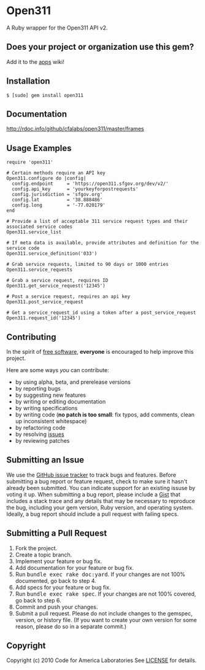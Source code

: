 Open311
=======
A Ruby wrapper for the Open311 API v2.

Does your project or organization use this gem?
------------------------------------------
Add it to the [apps](http://github.com/cfalabs/open311/wiki/apps) wiki!

Installation
------------
    $ [sudo] gem install open311

Documentation
-------------
<http://rdoc.info/github/cfalabs/open311/master/frames>

Usage Examples
--------------
    require 'open311'
    
    # Certain methods require an API key
    Open311.configure do |config|
      config.endpoint     = 'https://open311.sfgov.org/dev/v2/'
      config.api_key      = 'yourkeyforpostrequests'
      config.jurisdiction = 'sfgov.org'
      config.lat          = '38.888486'
      config.long         = '-77.020179'
    end
    
    # Provide a list of acceptable 311 service request types and their associated service codes
    Open311.service_list
    
    # If meta data is available, provide attributes and definition for the service code
    Open311.service_definition('033')
    
    # Grab service requests, limited to 90 days or 1000 entries
    Open311.service_requests
    
    # Grab a service request, requires ID
    Open311.get_service_request('12345')
    
    # Post a service request, requires an api key
    Open311.post_service_request
    
    # Get a service_request_id using a token after a post_service_request
    Open311.request_id('12345')

Contributing
------------
In the spirit of [free software](http://www.fsf.org/licensing/essays/free-sw.html), **everyone** is encouraged to help improve this project.

Here are some ways *you* can contribute:

* by using alpha, beta, and prerelease versions
* by reporting bugs
* by suggesting new features
* by writing or editing documentation
* by writing specifications
* by writing code (**no patch is too small**: fix typos, add comments, clean up inconsistent whitespace)
* by refactoring code
* by resolving [issues](http://github.com/cfalabs/open311/issues)
* by reviewing patches

Submitting an Issue
-------------------
We use the [GitHub issue tracker](http://github.com/cfalabs/open311/issues) to track bugs and
features. Before submitting a bug report or feature request, check to make sure it hasn't already
been submitted. You can indicate support for an existing issuse by voting it up. When submitting a
bug report, please include a [Gist](http://gist.github.com/) that includes a stack trace and any
details that may be necessary to reproduce the bug, including your gem version, Ruby version, and
operating system. Ideally, a bug report should include a pull request with failing specs.

Submitting a Pull Request
-------------------------
1. Fork the project.
2. Create a topic branch.
3. Implement your feature or bug fix.
4. Add documentation for your feature or bug fix.
5. Run <tt>bundle exec rake doc:yard</tt>. If your changes are not 100% documented, go back to step 4.
6. Add specs for your feature or bug fix.
7. Run <tt>bundle exec rake spec</tt>. If your changes are not 100% covered, go back to step 6.
8. Commit and push your changes.
9. Submit a pull request. Please do not include changes to the gemspec, version, or history file. (If you want to create your own version for some reason, please do so in a separate commit.)

Copyright
---------
Copyright (c) 2010 Code for America Laboratories
See [LICENSE](https://github.com/cfalabs/open311/blob/master/LICENSE.mkd) for details.
